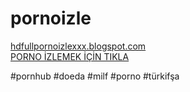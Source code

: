 # pornoizle


<a href="https://hdfullpornoizlexxx.blogspot.com/" target="_blank">hdfullpornoizlexxx.blogspot.com</a>
<br>
<a href="https://hdfullpornoizlexxx.blogspot.com/" target="_blank">PORNO İZLEMEK İÇİN TIKLA</a>

#pornhub #doeda #milf #porno #türkifşa
